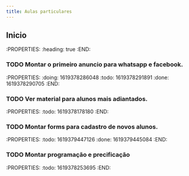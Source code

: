 ```yaml
---
title: Aulas particulares
---
```


## Inicio
:PROPERTIES:
:heading: true
:END:
### TODO Montar o primeiro anuncio para whatsapp e facebook.
:PROPERTIES:
:doing: 1619378286048
:todo: 1619378291891
:done: 1619378290705
:END:
### TODO Ver material para alunos mais adiantados.
:PROPERTIES:
:todo: 1619378178180
:END:
### TODO Montar forms para cadastro de novos alunos.
:PROPERTIES:
:todo: 1619379447126
:done: 1619379445084
:END:
### TODO Montar programação e precificação
:PROPERTIES:
:todo: 1619378253695
:END:
##

